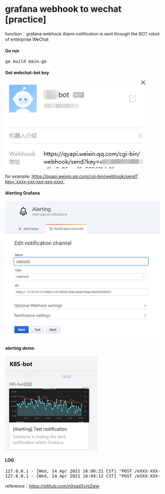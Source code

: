 # grafana webhook to wechat [practice]   
  


function：grafana webhook Alarm notification is sent through the BOT robot of enterprise WeChat

#### Go run
<pre>
go build main.go  
</pre>

#### Get webchat-bot key

![](/image/01.png)

for example: https://qyapi.weixin.qq.com/cgi-bin/webhook/send?key=`xxxx-xxx-xxx-xxx-xxxx`

#### Alerting Grafana

![](/image/02.png)

#### alerting demo

![](/image/03.png)

#### LOG
<pre>
127.0.0.1 - [Wed, 14 Apr 2021 16:00:21 CST] "POST /eXXX-XXX-XXX-XXX HTTP/1.1 200 37.3801ms "Grafana" "
127.0.0.1 - [Wed, 14 Apr 2021 16:04:12 CST] "POST /eXXX-XXX-XXX-XXX HTTP/1.1 200 28.3171ms "Grafana" "
</pre>

reference：https://github.com/n0vad3v/g2ww  




